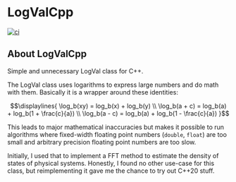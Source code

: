 # LogValCpp

[![ci](https://github.com/Blonck/LogValCpp/actions/workflows/ci.yml/badge.svg)](https://github.com/Blonck/LogValCpp/actions/workflows/ci.yml)

## About LogValCpp
Simple and unnecessary LogVal class for C++.

The LogVal class uses logarithms to express large numbers and do math with them.
Basically it is a wrapper around these identities:
```math
\displaylines{
    \log_b(xy) = log_b(x) + log_b(y) \\
    \log_b(a + c) = log_b(a) + log_b(1 + \frac{c}{a}) \\
    \log_b(a - c) = log_b(a) + log_b(1 - \frac{c}{a})
}
```

This leads to major mathematical inaccuracies but makes it possible to run
algorithms where fixed-width floating point numbers (`double`, `float`) are
too small and arbitrary precision floating point numbers are too slow.

Initially, I used that to implement a FFT method to estimate the density of
states of physical systems. Honestly, I found no other use-case for this class,
but reimplementing it gave me the chance to try out C++20 stuff.
